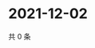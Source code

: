 # 2021-12-02

共 0 条

<!-- BEGIN WEIBO -->
<!-- 最后更新时间 Thu Dec 02 2021 00:22:09 GMT+0800 (China Standard Time) -->

<!-- END WEIBO -->
